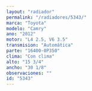 ```yaml
---
layout: "radiador"
permalink: "/radiadores/5343/"
marca: "Toyota"
modelo: "Camry"
ano: "2012"
motor: "L4 2.5, V6 3.5"
transmision: "Automática"
parte: "16400-0P350"
clima: "Con clima"
alto: "15 3/4"
ancho: "30 1/8"
observaciones: ""
id: "5343"
---
```


